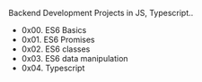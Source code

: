 Backend Development Projects in JS, Typescript..

- 0x00. ES6 Basics
- 0x01. ES6 Promises
- 0x02. ES6 classes
- 0x03. ES6 data manipulation
- 0x04. Typescript
